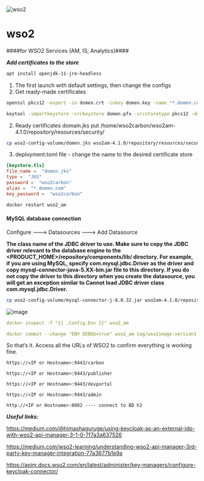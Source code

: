 ![wso2](https://ticxar.co/wp-content/uploads/2019/12/apimngr.png)
# wso2
####for WSO2 Services (AM, IS, Analytics)####

***Add certificates to the store***
```bash
apt install openjdk-11-jre-headless
```
1. The first launch with default settings, then change the configs
2. Get ready-made certificates
```bash
openssl pkcs12 -export -in domen.crt -inkey domen.key -name "*.domen.com" -certfile certificate_ca.crt -out domen.pfx
```
```bash
keytool -importkeystore -srckeystore domen.pfx -srcstoretype pkcs12 -destkeystore domen.jks -deststoretype JKS
```
2. Ready certificates domain.jks put /home/wso2carbon/wso2am-4.1.0/repository/resources/security/
```bash
cp wso2-config-volume/domen.jks wso2am-4.1.0/repository/resources/security/
```
3. deployment.toml file - change the name to the desired certificate store
```toml
[keystore.tls]
file_name =  "domen.jks"
type =  "JKS"
password =  "wso2carbon"
alias =  "*.domen.com"
key_password =  "wso2carbon"
```
```bash
docker restart wso2_am
```
#### MySQL database connection
Configure ---> Datasources ---> Add Datasource

**The class name of the JDBC driver to use. Make sure to copy the JDBC driver relevant to the database engine to the <PRODUCT_HOME>/repository/components/lib/ directory. For example, if you are using MySQL, specify com.mysql.jdbc.Driver as the driver and copy mysql-connector-java-5.XX-bin.jar file to this directory. If you do not copy the driver to this directory when you create the datasource, you will get an exception similar to Cannot load JDBC driver class com.mysql.jdbc.Driver.**

```bash
cp wso2-config-volume/mysql-connector-j-8.0.32.jar wso2am-4.1.0/repository/components/lib/
```
![image](https://user-images.githubusercontent.com/86954730/222174542-3cf461ce-be36-4cc4-9cbd-278e1c6c605f.png)
```yml
docker inspect -f "{{ .Config.Env }}" wso2_am
```
```yml
docker commit --change "ENV DEBUG=true" wso2_am tag/wso2image:version1
```

So that’s it. Access all the URLs of WSO2 to confirm everything is working fine.
```
https://<IP or Hostname>:9443/carbon

https://<IP or Hostname>:9443/publisher

https://<IP or Hostname>:9443/devportal

https://<IP or Hostname>:9443/admin

http://<IP or Hostname>:8082 ---- connect to BD h2
```

___Useful links:___

https://medium.com/@himashaguruge/using-keycloak-as-an-external-idp-with-wso2-api-manager-3-1-0-7f7a3a637526

https://medium.com/wso2-learning/understanding-wso2-api-manager-3rd-party-key-manager-integration-77a3677b1e9a

https://apim.docs.wso2.com/en/latest/administer/key-managers/configure-keycloak-connector/
